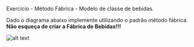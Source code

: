 
Exercício -  Método Fábrica - Modelo de classe de bebidas. 

   Dado o diagrama abaixo implemente utilizando o padrão método fábrica.
   <strong>Não esqueça de criar a Fábrica de Bebidas!!!</strong>
 
 ![alt text](https://github.com/felipefo/poo2/blob/master/Padroes_de_Projeto/Criação/metodo_fabrica/exercicio_bebidas/metodo_fabrica_bebidas.png)
 
 
